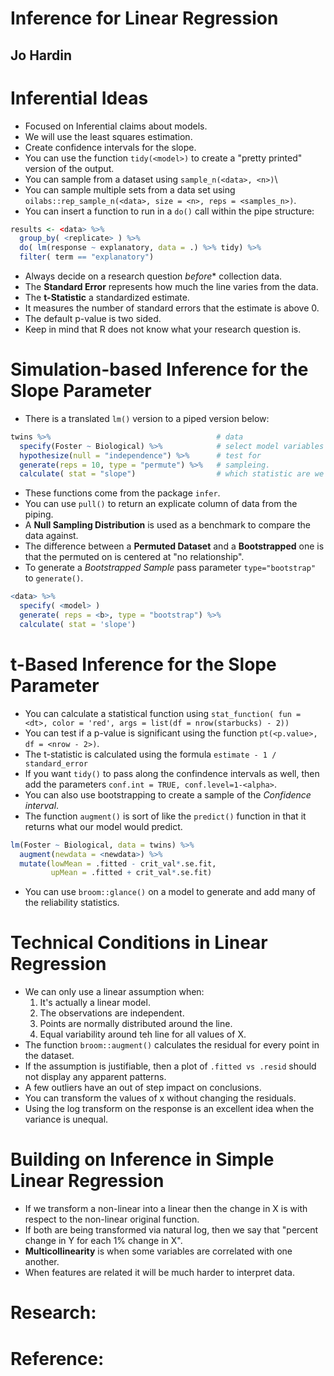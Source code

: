 # Inference for Linear Regression
## Jo Hardin

# Inferential Ideas
- Focused on Inferential claims about models.
- We will use the least squares estimation.
- Create confidence intervals for the slope.
- You can use the function `tidy(<model>)` to create a "pretty printed" version of the output.
- You can sample from a dataset using `sample_n(<data>, <n>)`\
- You can sample multiple sets from a data set using `oilabs::rep_sample_n(<data>, size = <n>, reps = <samples_n>)`.
- You can insert a function to run in a `do()` call within the pipe structure:
```r
results <- <data> %>%
  group_by( <replicate> ) %>%
  do( lm(response ~ explanatory, data = .) %>% tidy) %>%
  filter( term == "explanatory")
```
- Always decide on a research question *before** collection data.
- The **Standard Error** represents how much the line varies from the data.
- The **t-Statistic** a standardized estimate.
- It measures the number of standard errors that the estimate is above 0.
- The default p-value is two sided.
- Keep in mind that R does not know what your research question is.


# Simulation-based Inference for the Slope Parameter
- There is a translated `lm()` version to a piped version below:
```r
twins %>%                                     # data
  specify(Foster ~ Biological) %>%            # select model variables
  hypothesize(null = "independence") %>%      # test for
  generate(reps = 10, type = "permute") %>%   # sampleing.
  calculate( stat = "slope")                  # which statistic are we after
```
- These functions come from the package `infer`.
- You can use `pull()` to return an explicate column of data from the piping.
- A **Null Sampling Distribution** is used as a benchmark to compare the data against.
- The difference between a **Permuted Dataset** and a **Bootstrapped** one is that the permuted on is centered at "no relationship".
- To generate a *Bootstrapped Sample* pass parameter `type="bootstrap"` to `generate()`.
```r
<data> %>%
  specify( <model> )
  generate( reps = <b>, type = "bootstrap") %>%
  calculate( stat = 'slope')
```

# t-Based Inference for the Slope Parameter
- You can calculate a statistical function using `stat_function( fun = <dt>, color = 'red', args = list(df = nrow(starbucks) - 2))`
- You can test if a p-value is significant using the function `pt(<p.value>, df = <nrow - 2>)`.
- The t-statistic is calculated using the formula `estimate - 1 / standard_error`
- If you want `tidy()` to pass along the confindence intervals as well, then add the parameters `conf.int = TRUE, conf.level=1-<alpha>`.
- You can also use bootstrapping to create a sample of the *Confidence interval*.
- The function `augment()` is sort of like the `predict()` function in that it returns what our model would predict.
```r
lm(Foster ~ Biological, data = twins) %>%
  augment(newdata = <newdata>) %>%
  mutate(lowMean = .fitted - crit_val*.se.fit,
         upMean = .fitted + crit_val*.se.fit)
```
- You can use `broom::glance()` on a model to generate and add many of the reliability statistics.

# Technical Conditions in Linear Regression
- We can only use a linear assumption when:
  1. It's actually a linear model.
  2. The observations are independent.
  3. Points are normally distributed around the line.
  4. Equal variability around teh line for all values of X.
- The function `broom::augment()` calculates the residual for every point in the dataset.
- If the assumption is justifiable, then a plot of `.fitted vs .resid` should not display any apparent patterns.
- A few outliers have an out of step impact on conclusions.
- You can transform the values of x without changing the residuals.
- Using the log transform on the response is an excellent idea when the variance is unequal.

# Building on Inference in Simple Linear Regression
- If we transform a non-linear into a linear then the change in X is with respect to the non-linear original function.
- If both are being transformed via natural log, then we say that "percent change in Y for each 1% change in X".
- **Multicollinearity** is when some variables are correlated with one another.
- When features are related it will be much harder to interpret data.

# Research:

# Reference:
